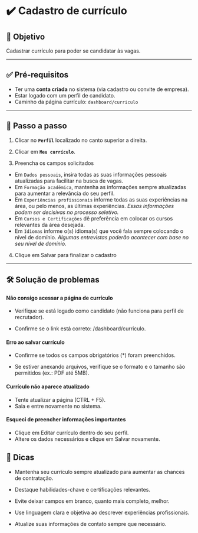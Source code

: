 # ✔️ Cadastro de currículo

## 🎯 Objetivo

Cadastrar currículo para poder se candidatar às vagas.

---

## ✅ Pré-requisitos

- Ter uma **conta criada** no sistema (via cadastro ou convite de empresa).
- Estar logado com um perfil de candidato.
- Caminho da página currículo: `dashboard/curriculo`

---

## 📝 Passo a passo

1. Clicar no **``Perfil``** localizado no canto superior a direita.

2. Clicar em **``Meu currículo``**.

3. Preencha os campos solicitados 

- Em ``Dados pessoais``, insira todas as suas informações pessoais atualizadas para facilitar na busca de vagas.
- Em ``Formação acadêmica``, mantenha as informações sempre atualizadas para aumentar a relevância do seu perfil.   
- Em ``Experiências profissionais`` informe todas as suas experiências na área, ou pelo menos, as últimas experiências. _Essas informações podem ser decisivas no processo seletivo._ 
- Em ``Cursos e Certificações`` dê preferência em colocar os cursos relevantes da área desejada. 
- Em ``Idiomas`` informe o(s) idioma(s) que você fala sempre colocando o nível de domínio. _Algumas entrevistas poderão acontecer com base no seu nível de domínio._

4. Clique em Salvar para finalizar o cadastro

---

## 🛠️ Solução de problemas

#### Não consigo acessar a página de currículo

- Verifique se está logado como candidato (não funciona para perfil de recrutador).

- Confirme se o link está correto: /dashboard/curriculo.

#### Erro ao salvar currículo

- Confirme se todos os campos obrigatórios (*) foram preenchidos.

- Se estiver anexando arquivos, verifique se o formato e o tamanho são permitidos (ex.: PDF até 5MB).

#### Currículo não aparece atualizado

- Tente atualizar a página (CTRL + F5).
- Saia e entre novamente no sistema.

#### Esqueci de preencher informações importantes

- Clique em Editar currículo dentro do seu perfil.
- Altere os dados necessários e clique em Salvar novamente.

## 👀 Dicas

- Mantenha seu currículo sempre atualizado para aumentar as chances de contratação.

- Destaque habilidades-chave e certificações relevantes.

- Evite deixar campos em branco, quanto mais completo, melhor.

- Use linguagem clara e objetiva ao descrever experiências profissionais.

- Atualize suas informações de contato sempre que necessário.


